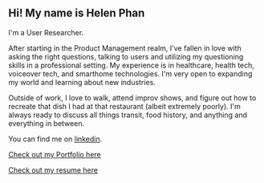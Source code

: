 ## Hi! My name is Helen Phan

I'm a User Researcher.

After starting in the Product Management realm, I've fallen in love with asking the right questions, talking to users and utilizing my questioning skills in a professional setting. My experience is in healthcare, health tech, voiceover tech, and smarthome technologies. I'm very open to expanding my world and learning about new industries.

Outside of work, I love to walk, attend improv shows, and figure out how to recreate that dish I had at that restaurant (albeit extremely poorly). I'm always ready to discuss all things transit, food history, and anything and everything in between. 

You can find me on [linkedin](https://linkedin.com/in/helenphan24).

[Check out my Portfolio here](https://github.com/helen-phan/portfolio/blob/074fc2bbf2b07b3814788e3414c26620406ca361/Helen%20Phan%20UXR%20Portfolio.pdf)

[Check out my resume here](https://github.com/helen-phan/portfolio/blob/bf88fa101dfc6ca4802257f1db55b78a72730675/Phan_UXR.pdf)
